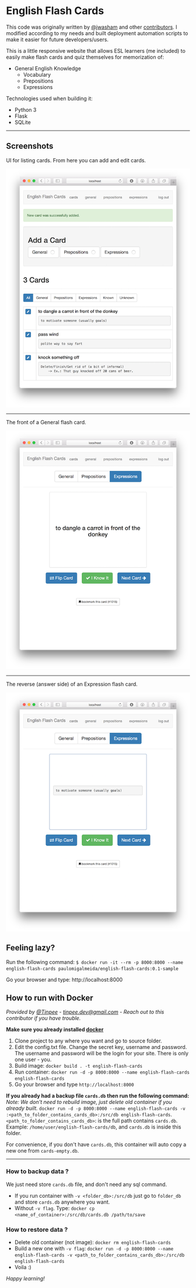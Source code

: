 # English Flash Cards

This code was originally written by [@jwasham](https://github.com/jwasham) and other [contributors](https://github.com/jwasham/computer-science-flash-cards/graphs/contributors). I modified according to my needs and built deployment automation scripts to make it easier for future developers/users.

This is a little responsive website that allows ESL learners (me included) to easily make flash cards and quiz themselves for memorization of:

- General English Knowledge
    - Vocabulary
    - Prepositions
    - Expressions

Technologies used when building it:

- Python 3
- Flask
- SQLite

---


## Screenshots

UI for listing cards. From here you can add and edit cards.

![Card UI](screenshots/cards-ui.png)

---

The front of a General flash card.

![Memorizing general knowledge](screenshots/memorize-ui.png)

---

The reverse (answer side) of an Expression flash card.

![expression answer view](screenshots/memorize-flipped-card.png)

## Feeling lazy?

Run the following command:  `$ docker run -it --rm -p 8000:8000 --name english-flash-cards paulomigalmeida/english-flash-cards:0.1-sample`

Go your browser and type: http://localhost:8000

## How to run with Docker

*Provided by [@Tinpee](https://github.com/tinpee) - tinpee.dev@gmail.com - Reach out to this contributor if you have trouble.*

__Make sure you already installed [docker](https://www.docker.com)__

1. Clone project to any where you want and go to source folder.
1. Edit the config.txt file. Change the secret key, username and password. The username and password will be the login 
    for your site. There is only one user - you.
1. Build image: `docker build . -t english-flash-cards`
1. Run container: `docker run -d -p 8000:8000 --name english-flash-cards english-flash-cards`
1. Go your browser and type `http://localhost:8000`

__If you already had a backup file `cards.db` then run the following command:__
*Note: We don't need to rebuild image, just delete old container if you already built.*
`docker run -d -p 8000:8000 --name english-flash-cards -v :<path_to_folder_contains_cards_db>:/src/db english-flash-cards`.
`<path_to_folder_contains_cards_db>`: is the full path contains `cards.db`.
Example: `/home/user/english-flash-cards/db`, and `cards.db` is inside this folder.

For convenience, if you don't have `cards.db`, this container will auto copy a new one from `cards-empty.db`.

---

### How to backup data ?
We just need store `cards.db` file, and don't need any sql command.
- If you run container with `-v <folder_db>:/src/db` just go to `folder_db` and store `cards.db` anywhere you want.
- Without `-v flag`. Type: `docker cp <name_of_container>:/src/db/cards.db /path/to/save`

### How to restore data ?
- Delete old container (not image): `docker rm english-flash-cards`
- Build a new one with `-v flag`:
`docker run -d -p 8000:8000 --name english-flash-cards -v <path_to_folder_contains_cards_db>:/src/db english-flash-cards`
- Voila :)

*Happy learning!*

